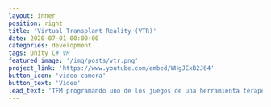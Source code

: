 ```yaml
---
layout: inner
position: right
title: 'Virtual Transplant Reality (VTR)'
date: 2020-07-01 00:00:00
categories: development
tags: Unity C# VR
featured_image: '/img/posts/vtr.png'
project_link: 'https://www.youtube.com/embed/WHgJExB2J64'
button_icon: 'video-camera'
button_text: 'Video'
lead_text: 'TFM programando uno de los juegos de una herramienta terapéutica para pacientes pediátricos con trasplante hepático. Participando también en refactorización del código antiguo del proyecto.'
---
```

